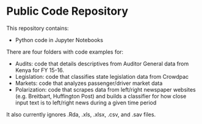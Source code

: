 # Public Code Repository

This repository contains:
- Python code in Jupyter Notebooks

There are four folders with code examples for:
- Audits: code that details descriptives from Auditor General data from Kenya for FY 15-16. 
- Legislation: code that classifies state legislation data from Crowdpac
- Markets: code that analyzes passenger/driver market data 
- Polarization: code that scrapes data from left/right newspaper websites (e.g. Breitbart, Huffington Post) and builds a classifier for how close input text is to left/right news during a given time period  

It also currently ignores .Rda, .xls, .xlsx, .csv, and .sav files.


